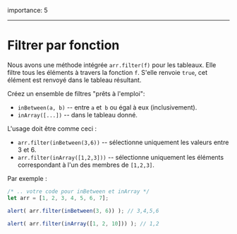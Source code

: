 importance: 5

---

# Filtrer par fonction

Nous avons une méthode intégrée `arr.filter(f)` pour les tableaux. Elle filtre tous les éléments à travers la fonction `f`. S'elle renvoie `true`, cet élément est renvoyé dans le tableau résultant.

Créez un ensemble de filtres "prêts à l'emploi":

- `inBetween(a, b)` -- entre `a` et` b` ou égal à eux (inclusivement).
- `inArray([...])` -- dans le tableau donné.

L'usage doit être comme ceci :

- `arr.filter(inBetween(3,6))` -- sélectionne uniquement les valeurs entre 3 et 6.
- `arr.filter(inArray([1,2,3]))` -- sélectionne uniquement les éléments correspondant à l'un des membres de `[1,2,3]`.

Par exemple :

```js
/* .. votre code pour inBetween et inArray */
let arr = [1, 2, 3, 4, 5, 6, 7];

alert( arr.filter(inBetween(3, 6)) ); // 3,4,5,6

alert( arr.filter(inArray([1, 2, 10])) ); // 1,2
```

